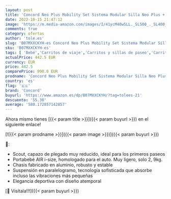 ```yaml
---
layout: post
title: 'Concord Neo Plus Mobility Set Sistema Modular Silla Neo Plus + Capazo Scout + Portabebé Air 0+  desde el Nacimiento'
date: 2022-10-15 21:47:12
image: 'https://m.media-amazon.com/images/I/41ycM4Ow5LL._SL500_._SL400_.jpg'
comments: true
category: ofertas
author: 'tole.es'
slug: 'B07MXXCKYH-es Concord Neo Plus Mobility Set Sistema Modular Silla Neo...'
sku: 'B07MXXCKYH-es'
tags: [ 'Bebé','Carritos de viaje','Carritos y sillas de paseo','Carritos, sillas de paseo y accesorios','concord','portabebé','🇪🇸', ]
actualPrice: 442.5 EUR
currency: EUR
price: 442.5
comparePrice: 990.0 EUR
prodname: 'Concord Neo Plus Mobility Set Sistema Modular Silla Neo Plus + Capazo Scout + Portabebé Air 0+  desde el Nacimiento'
country: 'es'
flag: '🇪🇸'
brand: 'Concord'
buyurl: 'https://www.amazon.es/dp/B07MXXCKYH/?tag=tolees-21'
descuento: '55.30'
average: '580.172857142857'
---
```


Ahora mismo tienes [{{< param title >}}]({{< param buyurl >}}) en el siguiente enlace!

[![{{< param prodname >}}]({{< param image >}})]({{< param buyurl >}})

🔎:

- Scout, capazo de plegado muy reducido, ideal para los primeros paseos
- Portabebé AIR i-size, homologado para el auto. Muy ligero, solo 2, 9kg.
- Chasis fabricado en aluminio, robusto y estable
- Suspensión en paralelogramo, tecnología sofisticada que absorbe incluso las vibraciones más pequeñas
- Elegancia deportiva con diseño atemporal

[🛒 Visítala!!!]({{< param buyurl >}})
